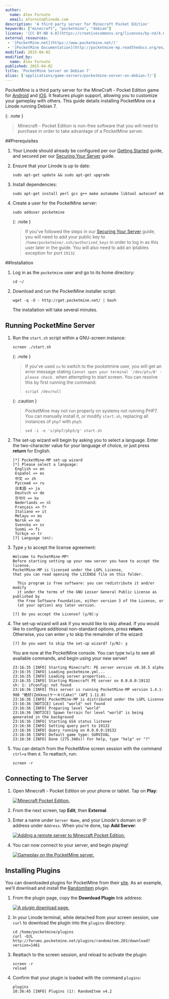 ```yaml
---
author:
  name: Alex Fornuto
  email: afornuto@linode.com
description: 'A third party server for Minecraft Pocket Edition'
keywords: ["minecraft", "pocketmine", "debian"]
license: '[CC BY-ND 4.0](https://creativecommons.org/licenses/by-nd/4.0)'
external_resources:
 - '[PocketMine.net](https://www.pocketmine.net/)'
 - '[PocketMine Documentation](http://pocketmine-mp.readthedocs.org/en/latest/)'
modified: 2015-04-02
modified_by:
  name: Alex Fornuto
published: 2015-04-02
title: 'PocketMine Server on Debian 7'
alias: ['applications/game-servers/pocketmine-server-on-debian-7/']
---
```


PocketMine is a third party server for the MineCraft - Pocket Edition game for [Android](https://play.google.com/store/apps/details?id=com.mojang.minecraftpe) and [iOS](https://itunes.apple.com/us/app/minecraft-pocket-edition/id479516143?mt=8). It features plugin support, allowing you to customize your gameplay with others. This guide details installing PocketMine on a Linode running Debian 7.

{: .note }
> Minecraft - Pocket Edition is non-free software that you will need to purchase in order to take advantage of a PocketMine server.

##Prerequisites

1.  Your Linode should already be configured per our [Getting Started](/docs/getting-started) guide, and secured per our [Securing Your Server](/docs/security/securing-your-server) guide.

2.  Ensure that your Linode is up to date:

        sudo apt-get update && sudo apt-get upgrade

3.  Install dependencies:

        sudo apt-get install perl gcc g++ make automake libtool autoconf m4

4.  Create a user for the PocketMine server:

        sudo adduser pocketmine

    {: .note }
    >If you've followed the steps in our [Securing Your Server](/docs/security/securing-your-server) guide, you will need to add your public key to `/home/pocketmine/.ssh/authorized_keys` in order to log in as this user later in the guide. You will also need to add an iptables exception for port `19132`

##Installation

1.  Log in as the `pocketmine` user and go to its home directory:

        cd ~/

2.  Download and run the PocketMine installer script:

        wget -q -O - http://get.pocketmine.net/ | bash

    The installation will take several minutes.

## Running PocketMine Server

1.  Run the `start.sh` script within a GNU-screen instance:

        screen ./start.sh

    {: .note }
    > If you've used `su` to switch to the pocketmine user, you will get an error message stating `Cannot open your terminal '/dev/pts/0' - please check.` when attempting to start screen. You can resolve this by first running the command:
    >
    >     script /dev/null

    {: .caution }
    > PocketMine may not run properly on systems not running PHP7. You can manually install it, or modify `start.sh`, replacing all instances of `php7` with `php5`:
    >
    >     sed -i -e 's/php7/php5/g' start.sh

2.  The set-up wizard will begin by asking you to select a language. Enter the two-character value for your language of choice, or just press **return** for English.

        [*] PocketMine-MP set-up wizard
        [*] Please select a language:
         English => en
         Español => es
         中文 => zh
         Pyccĸий => ru
         日本語 => ja
         Deutsch => de
         한국어 => ko
         Nederlands => nl
         Français => fr
         Italiano => it
         Melayu => ms
         Norsk => no
         Svenska => sv
         Suomi => fi
         Türkçe => tr
        [?] Language (en):

3.  Type `y` to accept the license agreement:

        Welcome to PocketMine-MP!
        Before starting setting up your new server you have to accept the license.
        PocketMine-MP is licensed under the LGPL License,
        that you can read opening the LICENSE file on this folder.

          This program is free software: you can redistribute it and/or modify
          it under the terms of the GNU Lesser General Public License as published by
          the Free Software Foundation, either version 3 of the License, or
          (at your option) any later version.

        [?] Do you accept the License? (y/N):y

4.  The set-up wizard will ask if you would like to skip ahead. If you would like to configure additional non-standard options, press **return**. Otherwise, you can enter `y` to skip the remainder of the wizard:

        [?] Do you want to skip the set-up wizard? (y/N): y

    You are now at the PocketMine console. You can type `help` to see all available commands, and begin using your new server!

        23:16:35 [INFO] Starting Minecraft: PE server version v0.10.5 alpha
        23:16:35 [INFO] Loading pocketmine.yml...
        23:16:35 [INFO] Loading server properties...
        23:16:35 [INFO] Starting Minecraft PE server on 0.0.0.0:19132
        sh: 1: ifconfig: not found
        23:16:36 [INFO] This server is running PocketMine-MP version 1.4.1-980 "絶好(Zekkou)ケーキ(Cake)" (API 1.11.0)
        23:16:36 [INFO] PocketMine-MP is distributed under the LGPL License
        23:16:36 [NOTICE] Level "world" not found
        23:16:36 [INFO] Preparing level "world"
        23:16:36 [NOTICE] Spawn terrain for level "world" is being generated in the background
        23:16:36 [INFO] Starting GS4 status listener
        23:16:36 [INFO] Setting query port to 19132
        23:16:36 [INFO] Query running on 0.0.0.0:19132
        23:16:36 [INFO] Default game type: SURVIVAL
        23:16:36 [INFO] Done (275.348s)! For help, type "help" or "?"

5.  You can detach from the PocketMine screen session with the command `ctrl+a` then `d`. To reattach, run:

        screen -r

## Connecting to The Server

1.  Open Minecraft - Pocket Edition on your phone or tablet. Tap on **Play**:

    [![Minecraft Pocket Edition.](/docs/assets/pocketmine-game-home_small.png)](/docs/assets/pocketmine-game-home.png)

2.  From the next screen, tap **Edit**, then **External**.


3.  Enter a name under `Server Name`, and your Linode's domain or IP address under `Address`. When you're done, tap **Add Server**:

    [![Adding a remote server to Minecraft Pocket Edition.](/docs/assets/pocketmine-add-server_small.png)](/docs/assets/pocketmine-add-server.png)

4.  You can now connect to your server, and begin playing!

    [![Gameplay on the PocketMine server.](/docs/assets/pocketmine-gameplay_small.png)](/docs/assets/pocketmine-gameplay.png)

## Installing Plugins

You can downloaded plugins for PocketMine from their [site](http://forums.pocketmine.net/plugins/). As an example, we'll download and install the [RandomItem](http://forums.pocketmine.net/plugins/randomitem.203/) plugin.

1.  From the plugin page, copy the **Download Plugin** link address:

    [![A plugin download page.](/docs/assets/pocketmine-plugin-page_small.png)](/docs/assets/pocketmine-plugin-page.png)

2.  In your Linode terminal, while detached from your screen session, use `curl` to download the plugin into the `plugins` directory:

        cd /home/pocketmine/plugins
        curl -OJL http://forums.pocketmine.net/plugins/randomitem.203/download?version=1461

3.  Reattach to the screen session, and reload to activate the plugin:

        screen -r
        reload

4.  Confirm that your plugin is loaded with the command `plugins`:

        plugins
        18:36:45 [INFO] Plugins (1): RandomItem v4.2
